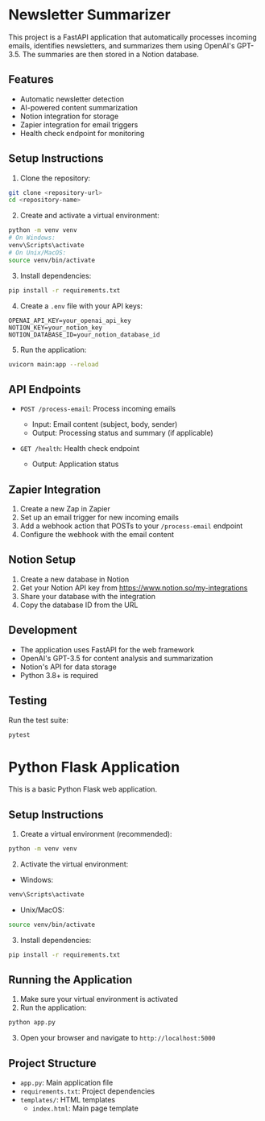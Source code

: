 # Newsletter Summarizer

This project is a FastAPI application that automatically processes incoming emails, identifies newsletters, and summarizes them using OpenAI's GPT-3.5. The summaries are then stored in a Notion database.

## Features

- Automatic newsletter detection
- AI-powered content summarization
- Notion integration for storage
- Zapier integration for email triggers
- Health check endpoint for monitoring

## Setup Instructions

1. Clone the repository:
```bash
git clone <repository-url>
cd <repository-name>
```

2. Create and activate a virtual environment:
```bash
python -m venv venv
# On Windows:
venv\Scripts\activate
# On Unix/MacOS:
source venv/bin/activate
```

3. Install dependencies:
```bash
pip install -r requirements.txt
```

4. Create a `.env` file with your API keys:
```env
OPENAI_API_KEY=your_openai_api_key
NOTION_KEY=your_notion_key
NOTION_DATABASE_ID=your_notion_database_id
```

5. Run the application:
```bash
uvicorn main:app --reload
```

## API Endpoints

- `POST /process-email`: Process incoming emails
  - Input: Email content (subject, body, sender)
  - Output: Processing status and summary (if applicable)

- `GET /health`: Health check endpoint
  - Output: Application status

## Zapier Integration

1. Create a new Zap in Zapier
2. Set up an email trigger for new incoming emails
3. Add a webhook action that POSTs to your `/process-email` endpoint
4. Configure the webhook with the email content

## Notion Setup

1. Create a new database in Notion
2. Get your Notion API key from https://www.notion.so/my-integrations
3. Share your database with the integration
4. Copy the database ID from the URL

## Development

- The application uses FastAPI for the web framework
- OpenAI's GPT-3.5 for content analysis and summarization
- Notion's API for data storage
- Python 3.8+ is required

## Testing

Run the test suite:
```bash
pytest
```

# Python Flask Application

This is a basic Python Flask web application.

## Setup Instructions

1. Create a virtual environment (recommended):
```bash
python -m venv venv
```

2. Activate the virtual environment:
- Windows:
```bash
venv\Scripts\activate
```
- Unix/MacOS:
```bash
source venv/bin/activate
```

3. Install dependencies:
```bash
pip install -r requirements.txt
```

## Running the Application

1. Make sure your virtual environment is activated
2. Run the application:
```bash
python app.py
```
3. Open your browser and navigate to `http://localhost:5000`

## Project Structure

- `app.py`: Main application file
- `requirements.txt`: Project dependencies
- `templates/`: HTML templates
  - `index.html`: Main page template